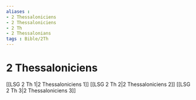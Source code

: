 ```yaml
---
aliases : 
- 2 Thessaloniciens
- 2 Thessaloniciens
- 2 Th
- 2 Thessalonians
tags : Bible/2Th
---
```


# 2 Thessaloniciens

[[LSG 2 Th 1|2 Thessaloniciens 1]]
[[LSG 2 Th 2|2 Thessaloniciens 2]]
[[LSG 2 Th 3|2 Thessaloniciens 3]]
